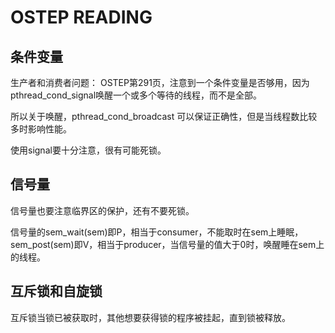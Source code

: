 # OSTEP READING

## 条件变量

生产者和消费者问题： OSTEP第291页，注意到一个条件变量是否够用，因为pthread_cond_signal唤醒一个或多个等待的线程，而不是全部。

所以关于唤醒，pthread_cond_broadcast 可以保证正确性，但是当线程数比较多时影响性能。

使用signal要十分注意，很有可能死锁。

## 信号量

信号量也要注意临界区的保护，还有不要死锁。

信号量的sem_wait(sem)即P，相当于consumer，不能取时在sem上睡眠，sem_post(sem)即V，相当于producer，当信号量的值大于0时，唤醒睡在sem上的线程。

## 互斥锁和自旋锁

互斥锁当锁已被获取时，其他想要获得锁的程序被挂起，直到锁被释放。
